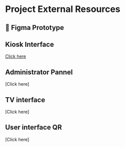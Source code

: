 # Project External Resources

## 🎨 Figma Prototype

## Kiosk Interface
[Click here](https://www.figma.com/proto/I3SqsK6MvMDjZkn7mkqLnU/interfaz-kiosko?node-id=9-219&t=zhyKzgNrJtDRJdo8-1)

## Administrator Pannel
[Click here]

## TV interface
[Click here]

## User interface QR
[Click here]
